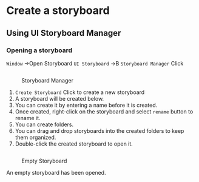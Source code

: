 # Create a storyboard

## Using UI Storyboard Manager

### Opening a storyboard

`Window` ->Open Storyboard `UI Storyboard` ->Β `Storyboard Manager` Click

<figure><img src="../../../../.gitbook/assets/Storyboard7.png" alt=""><figcaption><p>Storyboard Manager</p></figcaption></figure>

1. `Create Storyboard` Click to create a new storyboard
2. A storyboard will be created below.
  1. You can create it by entering a name before it is created.
  2. Once created, right-click on the storyboard and select `rename` button to rename it.
3. You can create folders.
4. You can drag and drop storyboards into the created folders to keep them organized.
5. Double-click the created storyboard to open it.

<figure><img src="../../../../.gitbook/assets/Storyboard5.png" alt=""><figcaption><p>Empty Storyboard</p></figcaption></figure>

An empty storyboard has been opened.


